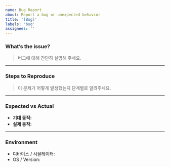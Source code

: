 ```yaml
---
name: Bug Report
about: Report a bug or unexpected behavior
title: '[Bug]'
labels: 'bug'
assignees: ''
---
```


### What’s the issue?

> 버그에 대해 간단히 설명해 주세요.

---

### Steps to Reproduce

> 이 문제가 어떻게 발생했는지 단계별로 알려주세요.

---

### Expected vs Actual

- **기대 동작:**  
- **실제 동작:**  

---

### Environment

- 디바이스 / 시뮬레이터: 
- OS / Version: 
